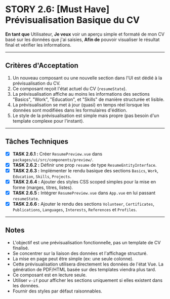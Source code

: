# STORY 2.6: [Must Have] Prévisualisation Basique du CV

**En tant que** Utilisateur,
**Je veux** voir un aperçu simple et formaté de mon CV basé sur les données que j'ai saisies,
**Afin de** pouvoir visualiser le résultat final et vérifier les informations.

---

## Critères d'Acceptation

1.  Un nouveau composant ou une nouvelle section dans l'UI est dédié à la prévisualisation du CV.
2.  Ce composant reçoit l'état actuel du CV (`resumeState`).
3.  La prévisualisation affiche au moins les informations des sections "Basics", "Work", "Education", et "Skills" de manière structurée et lisible.
4.  La prévisualisation se met à jour (quasi) en temps réel lorsque les données sont modifiées dans les formulaires d'édition.
5.  Le style de la prévisualisation est simple mais propre (pas besoin d'un template complexe pour l'instant).

---

## Tâches Techniques

-   [X] **TASK 2.6.1 :** Créer `ResumePreview.vue` dans `packages/ui/src/components/preview/`.
-   [X] **TASK 2.6.2 :** Définir une prop `resume` de type `ResumeEntityInterface`.
-   [X] **TASK 2.6.3 :** Implémenter le rendu basique des sections `Basics`, `Work`, `Education`, `Skills`, `Projects`.
-   [X] **TASK 2.6.4 :** Ajouter des styles CSS scoped simples pour la mise en forme (marges, titres, listes).
-   [X] **TASK 2.6.5 :** Intégrer `ResumePreview.vue` dans `App.vue` en lui passant `resumeState`.
-   [X] **TASK 2.6.6 :** Ajouter le rendu des sections `Volunteer`, `Certificates`, `Publications`, `Languages`, `Interests`, `References` et `Profiles`.

---

## Notes

-   L'objectif est une prévisualisation fonctionnelle, pas un template de CV finalisé.
-   Se concentrer sur la liaison des données et l'affichage structuré.
-   La mise en page peut être simple (ex: une seule colonne).
-   Cette prévisualisation utilisera directement les données de l'état Vue. La génération de PDF/HTML basée sur des templates viendra plus tard.
-   Ce composant est en lecture seule.
-   Utiliser `v-if` pour afficher les sections uniquement si elles existent dans les données.
-   Fournir des styles par défaut raisonnables.
